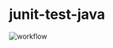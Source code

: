 # junit-test-java

![workflow](https://github.com/DesenvolveTech-exercicios/junit-test-java/actions/workflows/maven.yml/badge.svg)
